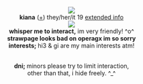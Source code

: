 <p align="center">
  <img src="https://cdn.discordapp.com/attachments/852712988162916387/1172253834026942554/image.png?ex=655fa575&is=654d3075&hm=2d9c4cc42a9b20dad6e6ebf7c4cbb99be2ed58215e0c4bc46338f4764b0eac47&">
  <br><strong>kiana</strong> (<a href="https://en.pronouns.page/@finalherrscher">+</a>) they/her/it 19 <a href="https://yourtommy.straw.page">extended info</a>
  <br><img src="https://cdn.discordapp.com/attachments/431499091269124117/1144074676360986635/music_notes.gif">
<br><strong>whisper me to interact,</strong> im very friendly! ^o^ </a>
<br><strong>strawpage looks bad on operagx im so sorry</strong> </a>
<br><strong>interests; </strong> hi3 & gi are my main interests atm! </a>

<p align="center"><br><strong>dni; </strong> minors please try to limit interaction, 
   <br>other than that, i hide freely. ^_^ </a>

